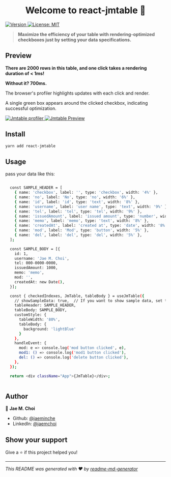 <h1 align="center">Welcome to react-jmtable 👋</h1>
<p>
  <a href="https://www.npmjs.com/package/react-jmtable" target="_blank">
    <img alt="Version" src="https://img.shields.io/npm/v/react-jmtable.svg">
  </a>
  <a href="#" target="_blank">
    <img alt="License: MIT" src="https://img.shields.io/badge/License-MIT-yellow.svg" />
  </a>
</p>

> <strong>Maximize the efficiency of your table with rendering-optimized checkboxes just by setting your data specifications.</strong>

## Preview
<p><strong>There are 2000 rows in this table, and one click takes a rendering duration of < 1ms!</strong></p>
<p><strong>Without it? 700ms.</strong></p>

<p>The browser's profiler highlights updates with each click and render.</p>
<p>A single green box appears around the clicked checkbox, indicating successful optimization.</p>

<a href="#" target="_blank">
    <img alt="Jmtable profiler" src="https://user-images.githubusercontent.com/26568425/232709290-9ec6e185-93c8-4d55-ae78-dbb6ab48ab77.png" />
</a>

<a href="#" target="_blank">
    <img alt="Jmtable Preview" src="https://user-images.githubusercontent.com/26568425/232708987-20441b40-b38e-4025-a7c4-cdf6e29f1b8b.gif" />
</a>



## Install

```sh
yarn add react-jmtable
```

## Usage

pass your data like this:

```sh

  const SAMPLE_HEADER = [
    { name: 'checkbox', label: '', type: 'checkbox', width: '4%' },
    { name: 'no', label: 'No', type: 'no', width: '6%' },
    { name: 'id', label: 'id', type: 'text', width: '8%' },
    { name: 'username', label: 'user name', type: 'text', width: '9%' },
    { name: 'tel', label: 'tel', type: 'tel', width: '9%' },
    { name: 'issuedAmount', label: 'issued amount', type: 'number', width: '14%' },
    { name: 'memo', label: 'memo', type: 'text', width: '8%' },
    { name: 'createdAt', label: 'created at', type: 'date', width: '8%' },
    { name: 'mod', label: 'Mod', type: 'button', width: '5%' },
    { name: 'del', label: 'del', type: 'del', width: '5%' },
  ];

  const SAMPLE_BODY = [{
    id: 1,
    username: 'Jae M. Choi',
    tel: 000-0000-0000,
    issuedAmount: 1000,
    memo: 'memo',
    mod: '',
    createdAt: new Date(),
  }];

  const { checkedIndexes, JmTable, tableBody } = useJmTable({
    // showSampleData: true,  // If you want to show sample data, set this to true
    tableHeader: SAMPLE_HEADER,
    tableBody: SAMPLE_BODY,
    customStyle: {
      tableWidth: '80%',
      tableBody: {
        background: 'lightBlue'
      }
    },
    handleEvent: {
      mod: e => console.log('mod button clicked', e),
      mod1: () => console.log('mod1 button clicked'),
      del: () => console.log('delete button clicked'),
    },
  });

  return <div className="App">{JmTable}</div>;



```

## Author

👤 **Jae M. Choi**

- Github: [@jaeminche](https://github.com/jaeminche)
- LinkedIn: [@jaemchoi](https://linkedin.com/in/jaemchoi)

## Show your support

Give a ⭐️ if this project helped you!

---

_This README was generated with ❤️ by [readme-md-generator](https://github.com/kefranabg/readme-md-generator)_
